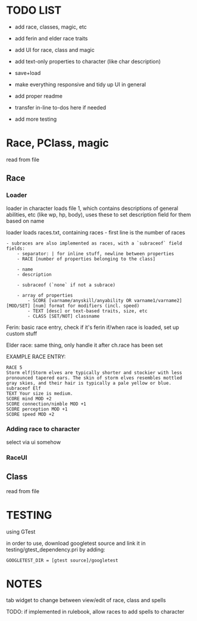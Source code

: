 # TODO LIST

- add race, classes, magic, etc
- add ferin and elder race traits
- add UI for race, class and magic
- add text-only properties to character (like char description)
- save+load
- make everything responsive and tidy up UI in general

- add proper readme
- transfer in-line to-dos here if needed

- add more testing

# Race, PClass, magic

read from file

## Race

### Loader

loader in character loads file 1, which contains descriptions of general abilities, etc (like wp, hp, body), uses these to set description field for them based on name

loader loads races.txt, containing races
    - first line is the number of races
    
    - subraces are also implemented as races, with a `subraceof` field
    fields:
        - separator: | for inline stuff, newline between properties
        - RACE [number of properties belonging to the class]
        
        - name
        - description
        
        - subraceof (`none` if not a subrace)

        - array of properties
            - SCORE [varname/anyskill/anyability OR varname1/varname2] [MOD/SET] [num] format for modifiers (incl. speed)
            - TEXT [desc] or text-based traits, size, etc
            - CLASS [SET/NOT] classname


Ferin: basic race entry, check if  it's ferin if/when race is loaded, set up custom stuff

Elder race: same thing, only handle it after ch.race has been set

EXAMPLE RACE ENTRY:
```
RACE 5
Storm elf|Storm elves are typically shorter and stockier with less pronounced tapered ears. The skin of storm elves resembles mottled gray skies, and their hair is typically a pale yellow or blue.
subraceof Elf
TEXT Your size is medium.
SCORE mind MOD +2
SCORE connection/nimble MOD +1
SCORE perception MOD +1
SCORE speed MOD +2
```

### Adding race to character

select via ui somehow



###  RaceUI

## Class

read from file

# TESTING

using GTest

in order to use, download googletest source and link it in testing/gtest_dependency.pri by adding:
```
GOOGLETEST_DIR = [gtest source]/googletest
```

# NOTES

tab widget to change between view/edit of race, class and spells

TODO: if implemented in rulebook, allow races to add spells to character
